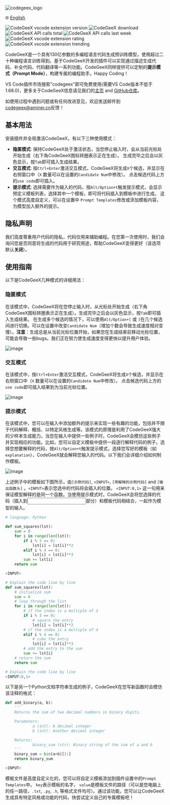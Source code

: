 ![codegeex_logo](../resources/logo/codegeex_logo.png)

🌐 <a href="https://github.com/THUDM/CodeGeeX/blob/main/vscode-extension/README.md" target="_blank">English</a>

![CodeGeeX vscode extension version](https://vsmarketplacebadge.apphb.com/version-short/aminer.codegeex.svg?colorA=0B9FE0&colorB=88C692)
![CodeGeeX download](https://vsmarketplacebadge.apphb.com/downloads-short/aminer.codegeex.svg?colorA=0B9FE0&colorB=88C692)
![CodeGeeX API calls total](https://img.shields.io/badge/dynamic/json?color=brightgreen&label=API%20calls&query=%24.result.count&url=https%3A%2F%2Ftianqi.aminer.cn%2Fapi%2Fv1%2Fapi%2Fcodegeex%2Fdashboard%3Ftime_type%3Dall%26apiName%3Dall%26num%3D1%26unit%3Dk&colorA=0B9FE0&colorB=88C692)
![CodeGeeX API calls last week](https://img.shields.io/badge/dynamic/json?label=API%20calls&query=%24.result.count&suffix=%2Fweek&url=http%3A%2F%2Ftianqi.aminer.cn%2Fapi%2Fv1%2Fapi%2Fcodegeex%2Fdashboard%3Ftime_type%3Dweeks&colorA=0B9FE0&colorB=88C692)
![CodeGeeX vscode extension rating](https://vsmarketplacebadge.apphb.com/rating-star/aminer.codegeex.svg?colorA=0B9FE0&colorB=88C692)
![CodeGeeX vscode extension trending](https://vsmarketplacebadge.apphb.com/trending-weekly/aminer.codegeex.svg?colorA=0B9FE0&colorB=88C692)

CodeGeeX是一个具有130亿参数的多编程语言代码生成预训练模型，使用超过二十种编程语言训练得到。基于CodeGeeX开发的插件可以实现通过描述生成代码、补全代码、代码翻译等一系列功能。CodeGeeX同样提供可以定制的**提示模式（Prompt Mode）**，构建专属的编程助手。Happy Coding！

VS Code插件市场搜索"codegeex"即可免费使用(需要VS Code版本不低于1.68.0)，更多关于CodeGeeX信息请见我们的[主页](https://models.aminer.cn/codegeex/) and [GitHub仓库](https://github.com/THUDM/CodeGeeX)。

如使用过程中遇到问题或有任何改进意见，欢迎发送邮件到[codegeex@aminer.cn](mailto:codegeex@aminer.cn)反馈！

## 基本用法
安装插件并全局激活CodeGeeX，有以下三种使用模式：

-   **隐匿模式**: 保持CodeGeeX处于激活状态，当您停止输入时，会从当前光标处开始生成（右下角CodeGeeX图标转圈表示正在生成）。 生成完毕之后会以灰色显示，按``Tab``即可插入生成结果。 
-   **交互模式**: 按``Ctrl+Enter``激活交互模式，CodeGeeX将生成``X``个候选，并显示在右侧窗口中（``X`` 数量可以在设置的``Candidate Num``中修改）。 点击候选代码上方的``use code``即可插入。
-   **提示模式**: 选择需要作为输入的代码，按``Alt/Option+t``触发提示模式，会显示预定义模板列表，选择其中一个模板，即可将代码插入到模板中进行生成。 这个模式高度自定义，可以在设置中 ``Prompt Templates``修改或添加模板内容，为模型加入额外的提示。 

## 隐私声明

我们高度尊重用户代码的隐私，代码仅用来辅助编程。在您第一次使用时，我们会询问您是否同意将生成的代码用于研究用途，帮助CodeGeeX变得更好（该选项默认**关闭**）。

## 使用指南

以下是CodeGeeX几种模式的详细用法：

### 隐匿模式

在该模式中，CodeGeeX将在您停止输入时，从光标处开始生成（右下角CodeGeeX图标转圈表示正在生成）。生成完毕之后会以灰色显示，按``Tab``即可插入生成结果。 在生成多个候选的情况下，可以使用``Alt/Option+[`` 或 ``]``在几个候选间进行切换。可以在设置中改变``Candidate Num``（增加个数会导致生成速度相对变慢）。**注意**：生成总是从当前光标位置开始，如果您在生成结束前移动光标位置，可能会导致一些bugs。我们正在努力使生成速度变得更快以提升用户体验。

![image](stealth_mode.gif)

### 交互模式

在该模式中，按``Ctrl+Enter``激活交互模式，CodeGeeX将生成``X``个候选，并显示在右侧窗口中（``X`` 数量可以在设置的``Candidate Num``中修改）。 点击候选代码上方的``use code``即可插入结果到为当前光标位置。 

![image](interactive_mode.gif)

### 提示模式

在该模式中，您可以在输入中添加额外的提示来实现一些有趣的功能，包括并不限于代码解释、概括、以特定风格生成等。该模式的原理是利用了CodeGeeX强大的少样本生成能力。当您在输入中提供一些例子时，CodeGeeX会模仿这些例子并实现相应的功能。比如，您可以自定义模板中提供一段逐行解释代码的例子。选择您想要解释的代码，按``Alt/Option+t``触发提示模式，选择您写好的模板（如``explanation``），CodeGeeX就会解释您输入的代码。以下我们会详细介绍如何制作模板。

![image](prompt_mode.gif)

上述例子中的模板如下图所示，由``[示例代码]``, ``<INPUT>``, ``[带解释的示例代码]`` and ``[输出函数头]`` 。``<INPUT>``表示您选中的代码将会插入的位置。 ``<INPUT:0,1>`` 这一句用来保证模型解释的是同一个函数。当使用提示模式时，CodeGeeX会将您选择的代码（插入到<INPUT>部分）和模板代码相结合，一起作为模型的输入。 

```python
# language: Python

def sum_squares(lst):
    sum = 0
    for i in range(len(lst)):
        if i % 3 == 0:
            lst[i] = lst[i]**2
        elif i % 4 == 0:
            lst[i] = lst[i]**3
        sum += lst[i]
    return sum

<INPUT>

# Explain the code line by line
def sum_squares(lst):
    # initialize sum
    sum = 0
    # loop through the list
    for i in range(len(lst)):
        # if the index is a multiple of 3
        if i % 3 == 0:
            # square the entry
            lst[i] = lst[i]**2
        # if the index is a multiple of 4
        elif i % 4 == 0:
            # cube the entry
            lst[i] = lst[i]**3
        # add the entry to the sum
        sum += lst[i]
    # return the sum
    return sum

# Explain the code line by line
<INPUT:0,1>
```

以下是另一个Python文档字符串生成的例子，CodeGeeX在您写新函数时会模仿该注释的格式：
```python
def add_binary(a, b):
    '''
    Returns the sum of two decimal numbers in binary digits.

    Parameters:
            a (int): A decimal integer
            b (int): Another decimal integer

    Returns:
            binary_sum (str): Binary string of the sum of a and b
    '''
    binary_sum = bin(a+b)[2:]
    return binary_sum

<INPUT>
```

模板文件是高度自定义化的，您可以将自定义模板添加到插件设置中的``Prompt Templates``中。 ``key``表示模板的名字， ``value``是模板文件的路径（可以是您电脑上的任一路径，``.txt``, ``.py``, ``.h``, 等格式文件均可）。通过该功能，您可以让CodeGeeX生成具有特定风格或功能的代码，快尝试定义自己的专属模板吧！

